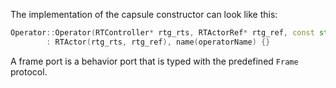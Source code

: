 The implementation of the capsule constructor can look like this:

```cpp
Operator::Operator(RTController* rtg_rts, RTActorRef* rtg_ref, const std::string& operatorName) 
        : RTActor(rtg_rts, rtg_ref), name(operatorName) {}
```

A frame port is a behavior port that is typed with the predefined `Frame` protocol.